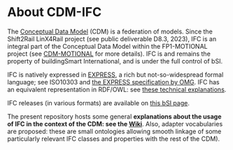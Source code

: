 # About CDM-IFC

The [Conceptual Data Model](https://github.com/UICrail/CDM-MOTIONAL/wiki/01-%E2%80%90-What-is-the-CDM%3F) (CDM) is a federation of models. Since the Shift2Rail LinX4Rail project (see public deliverable D8.3, 2023), IFC is an integral part of the Conceptual Data Model within the FP1-MOTIONAL project (see [CDM-MOTIONAL](https://github.com/UICrail/CDM-MOTIONAL) for more details). IFC is and remains the property of buildingSmart International, and is under the full control of bSI. 

IFC is natively expressed in [EXPRESS](https://en.wikipedia.org/wiki/EXPRESS_(data_modeling_language)), a rich but not-so-widespread formal language; see ISO10303 and [the EXPRESS specification by OMG](https://www.omg.org/spec/EXPRESS/). IFC has an equivalent representation in RDF/OWL: see [these technical explanations](https://technical.buildingsmart.org/standards/ifc/ifc-formats/ifcowl/).

IFC releases (in various formats) are available on [this bSI page](https://technical.buildingsmart.org/standards/ifc/ifc-schema-specifications/).

The present repository hosts some general __explanations about the usage of IFC in the context of the CDM: see the [Wiki](https://github.com/UICrail/CDM-IFC/wiki)__. Also, adapter vocabularies are proposed: these are small ontologies allowing smooth linkage of some particularly relevant IFC classes and properties with the rest of the CDM).
